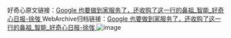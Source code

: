 好奇心原文链接：[Google 也要做到家服务了，还收购了这一行的鼻祖_智能_好奇心日报-徐弢 ](https://www.qdaily.com/articles/12338.html)
WebArchive归档链接：[Google 也要做到家服务了，还收购了这一行的鼻祖_智能_好奇心日报-徐弢 ](http://web.archive.org/web/20190623172557/https://www.qdaily.com/articles/12338.html)
![image](http://ww3.sinaimg.cn/large/007d5XDply1g3wjo0j91mj30u02dk4qp)